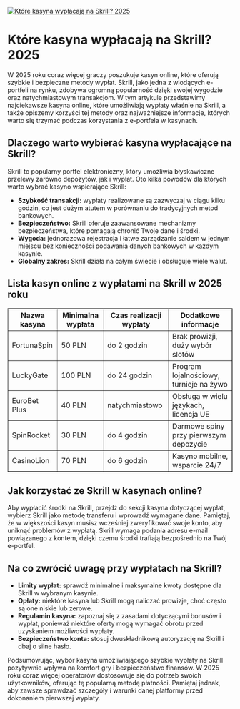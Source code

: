 [![Które kasyna wypłacają na Skrill? 2025](https://123-caf.pages.dev/gitsignup.png)](https://vrmoo.ru/Bt82HjjY)

<h1>Które kasyna wypłacają na Skrill? 2025</h1> <p>W 2025 roku coraz więcej graczy poszukuje kasyn online, które oferują szybkie i bezpieczne metody wypłat. Skrill, jako jedna z wiodących e-portfeli na rynku, zdobywa ogromną popularność dzięki swojej wygodzie oraz natychmiastowym transakcjom. W tym artykule przedstawimy najciekawsze kasyna online, które umożliwiają wypłaty właśnie na Skrill, a także opiszemy korzyści tej metody oraz najważniejsze informacje, których warto się trzymać podczas korzystania z e-portfela w kasynach.</p>  <h2>Dlaczego warto wybierać kasyna wypłacające na Skrill?</h2> <p>Skrill to popularny portfel elektroniczny, który umożliwia błyskawiczne przelewy zarówno depozytów, jak i wypłat. Oto kilka powodów dla których warto wybrać kasyno wspierające Skrill:</p> <ul>   <li><strong>Szybkość transakcji:</strong> wypłaty realizowane są zazwyczaj w ciągu kilku godzin, co jest dużym atutem w porównaniu do tradycyjnych metod bankowych.</li>   <li><strong>Bezpieczeństwo:</strong> Skrill oferuje zaawansowane mechanizmy bezpieczeństwa, które pomagają chronić Twoje dane i środki.</li>   <li><strong>Wygoda:</strong> jednorazowa rejestracja i łatwe zarządzanie saldem w jednym miejscu bez konieczności podawania danych bankowych w każdym kasynie.</li>   <li><strong>Globalny zakres:</strong> Skrill działa na całym świecie i obsługuje wiele walut.</li> </ul>  <h2>Lista kasyn online z wypłatami na Skrill w 2025 roku</h2> <table border="1" cellpadding="8" cellspacing="0" style="border-collapse: collapse; width: 100%;">   <thead>     <tr>       <th>Nazwa kasyna</th>       <th>Minimalna wypłata</th>       <th>Czas realizacji wypłaty</th>       <th>Dodatkowe informacje</th>     </tr>   </thead>   <tbody>     <tr>       <td>FortunaSpin</td>       <td>50 PLN</td>       <td>do 2 godzin</td>       <td>Brak prowizji, duży wybór slotów</td>     </tr>     <tr>       <td>LuckyGate</td>       <td>100 PLN</td>       <td>do 24 godzin</td>       <td>Program lojalnościowy, turnieje na żywo</td>     </tr>     <tr>       <td>EuroBet Plus</td>       <td>40 PLN</td>       <td>natychmiastowo</td>       <td>Obsługa w wielu językach, licencja UE</td>     </tr>     <tr>       <td>SpinRocket</td>       <td>30 PLN</td>       <td>do 4 godzin</td>       <td>Darmowe spiny przy pierwszym depozycie</td>     </tr>     <tr>       <td>CasinoLion</td>       <td>70 PLN</td>       <td>do 6 godzin</td>       <td>Kasyno mobilne, wsparcie 24/7</td>     </tr>   </tbody> </table>  <h2>Jak korzystać ze Skrill w kasynach online?</h2> <p>Aby wypłacić środki na Skrill, przejdź do sekcji kasyna dotyczącej wypłat, wybierz Skrill jako metodę transferu i wprowadź wymagane dane. Pamiętaj, że w większości kasyn musisz wcześniej zweryfikować swoje konto, aby uniknąć problemów z wypłatą. Skrill wymaga podania adresu e-mail powiązanego z kontem, dzięki czemu środki trafiają bezpośrednio na Twój e-portfel.</p>  <h2>Na co zwrócić uwagę przy wypłatach na Skrill?</h2> <ul>   <li><strong>Limity wypłat:</strong> sprawdź minimalne i maksymalne kwoty dostępne dla Skrill w wybranym kasynie.</li>   <li><strong>Opłaty:</strong> niektóre kasyna lub Skrill mogą naliczać prowizje, choć często są one niskie lub zerowe.</li>   <li><strong>Regulamin kasyna:</strong> zapoznaj się z zasadami dotyczącymi bonusów i wypłat, ponieważ niektóre oferty mogą wymagać obrotu przed uzyskaniem możliwości wypłaty.</li>   <li><strong>Bezpieczeństwo konta:</strong> stosuj dwuskładnikową autoryzację na Skrill i dbaj o silne hasło.</li> </ul>  <p>Podsumowując, wybór kasyna umożliwiającego szybkie wypłaty na Skrill pozytywnie wpływa na komfort gry i bezpieczeństwo finansów. W 2025 roku coraz więcej operatorów dostosowuje się do potrzeb swoich użytkowników, oferując tę popularną metodę płatności. Pamiętaj jednak, aby zawsze sprawdzać szczegóły i warunki danej platformy przed dokonaniem pierwszej wypłaty.</p>